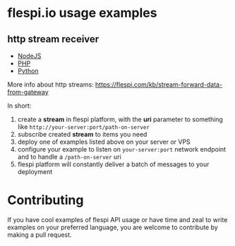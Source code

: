 # flespi.io usage examples

## http stream receiver

* [NodeJS](http-stream-receiver/nodejs)
* [PHP](http-stream-receiver/php)
* [Python](http-stream-receiver/python)

More info about http streams: https://flespi.com/kb/stream-forward-data-from-gateway

In short:

1. create a **stream** in flespi platform, with the **uri** parameter to something like `http://your-server:port/path-on-server`
2. subscribe created **stream** to items you need
3. deploy one of examples listed above on your server or VPS
4. configure your example to listen on `your-server:port` network endpoint and to handle a `/path-on-server` uri
5. flespi platform will constantly deliver a batch of messages to your deployment

# Contributing

If you have cool examples of flespi API usage or have time and zeal to write examples on your preferred language, you are welcome to contribute by making a pull request.
